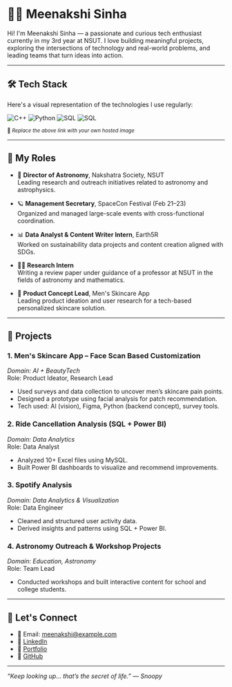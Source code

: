 # 👩‍💻 Meenakshi Sinha

Hi! I'm Meenakshi Sinha — a passionate and curious tech enthusiast currently in my 3rd year at NSUT. I love building meaningful projects, exploring the intersections of technology and real-world problems, and leading teams that turn ideas into action.

---

## 🛠 Tech Stack

Here's a visual representation of the technologies I use regularly:

![C++](https://img.shields.io/badge/C++-00599C?style=flat&logo=c%2B%2B&logoColor=white)
![Python](https://img.shields.io/badge/Python-3776AB?style=flat&logo=python&logoColor=white)
![SQL](https://img.shields.io/badge/SQL-4479A1?style=flat&logo=postgresql&logoColor=white)
![SQL](https://img.shields.io/badge/SQL-4479A1?style=flat&logo=postgresql&logoColor=white)

<sub>📝 *Replace the above link with your own hosted image*</sub>

---

## 💼 My Roles

- 🚀 **Director of Astronomy**, Nakshatra Society, NSUT  
  Leading research and outreach initiatives related to astronomy and astrophysics.

- 🪐 **Management Secretary**, SpaceCon Festival (Feb 21–23)  
  Organized and managed large-scale events with cross-functional coordination.

- 📊 **Data Analyst & Content Writer Intern**, Earth5R  
  Worked on sustainability data projects and content creation aligned with SDGs.

- 👨‍🔬 **Research Intern**  
  Writing a review paper under guidance of a professor at NSUT in the fields of astronomy and mathematics.

- 📲 **Product Concept Lead**, Men's Skincare App  
  Leading product ideation and user research for a tech-based personalized skincare solution.

---

## 🚧 Projects

### 1. **Men's Skincare App – Face Scan Based Customization**
*Domain: AI + BeautyTech*  
Role: Product Ideator, Research Lead  
- Used surveys and data collection to uncover men’s skincare pain points.
- Designed a prototype using facial analysis for patch recommendation.
- Tech used: AI (vision), Figma, Python (backend concept), survey tools.

### 2. **Ride Cancellation Analysis (SQL + Power BI)**
*Domain: Data Analytics*  
Role: Data Analyst  
- Analyzed 10+ Excel files using MySQL.
- Built Power BI dashboards to visualize and recommend improvements.

### 3. **Spotify Analysis**
*Domain: Data Analytics & Visualization*  
Role: Data Engineer  
- Cleaned and structured user activity data.
- Derived insights and patterns using SQL + Power BI.

### 4. **Astronomy Outreach & Workshop Projects**
*Domain: Education, Astronomy*  
Role: Team Lead  
- Conducted workshops and built interactive content for school and college students.

---

## 🌟 Let's Connect

- 📧 Email: meenakshi@example.com  
- 🔗 [LinkedIn](https://www.linkedin.com/in/your-profile/)  
- 📁 [Portfolio](https://yourportfolio.com)  
- 🐙 [GitHub](https://github.com/yourusername)

---

_“Keep looking up… that’s the secret of life.” — Snoopy_

